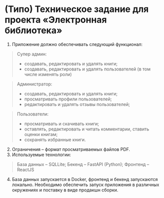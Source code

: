 # (Типо) Техническое задание для проекта «Электронная библиотека»

1. Приложение должно обеспечивать следующий функционал:
> Супер админ:
> - создавать, редактировать и удалять книги;
> - создавать, редактировать и удалять пользователей (в том числе изменять роли)

> Администратор:
> - создавать, редактировать и удалять книги;
> - просматривать профили пользователей;
> - редактировать и удалять отзывы пользователей;

> Пользователи:
> - просматривать и скачивать книги;
> - оставлять, редактировать и читать комментарии, ставить оценки книгам;
> - сохранять избранные книги.

2. Ограничения – формат просматриваемых файлов PDF.
3. Используемые технологии:
> База данных – SQLLite;
> Бекенд – FastAPI (Python);
> Фронтенд – ReactJS

4. База данных запускается в Docker, фронтенд и бекенд запускаются локально. Необходимо обеспечить запуск приложения в различных окружениях и поставку в виде продакшн сборки.
